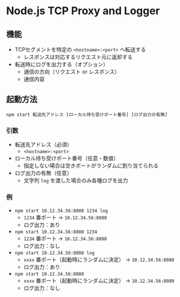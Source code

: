 # Node.js TCP Proxy and Logger
## 機能
* TCPセグメントを特定の `<hostname>:<port>` へ転送する
    * レスポンスは対応するリクエスト元に返却する
* 転送時にログを出力する（オプション）
    * 通信の方向（リクエスト or レスポンス）
    * 通信内容

## 起動方法
```
npm start 転送先アドレス [ローカル待ち受けポート番号] [ログ出力の有無]
```

### 引数
* 転送先アドレス（必須）
    * `<hostname>:<port>`
* ローカル待ち受けポート番号（任意・数値）
    * 指定しない場合は空きポートがランダムに割り当てられる
* ログ出力の有無（任意）
    * 文字列 `log` を渡した場合のみ各種ログを出力

### 例
* `npm start 10.12.34.56:8080 1234 log`
    * `1234` 番ポート → `10.12.34.56:8080`
    * ログ出力：あり
* `npm start 10.12.34.56:8080 1234`
    * `1234` 番ポート → `10.12.34.56:8080`
    * ログ出力：なし
* `npm start 10.12.34.56:8080 log`
    * `xxxx` 番ポート（起動時にランダムに決定） → `10.12.34.56:8080`
    * ログ出力：あり
* `npm start 10.12.34.56:8080`
    * `xxxx` 番ポート（起動時にランダムに決定） → `10.12.34.56:8080`
    * ログ出力：なし
